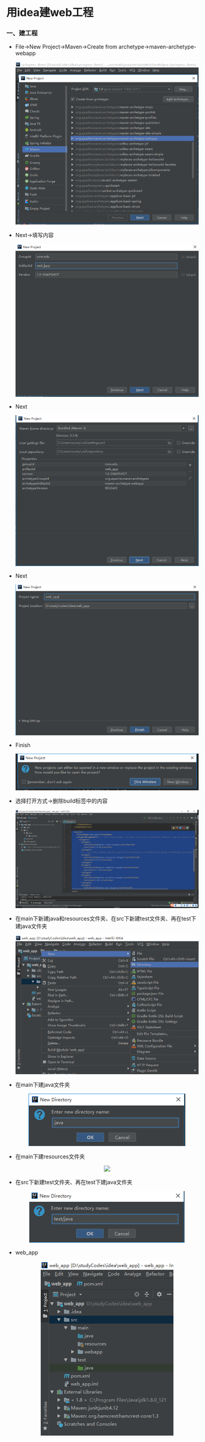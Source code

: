 # 用idea建web工程

### 一、建工程

* File->New Project->Maven->Create from archetype->maven-archetype-webapp

    <div align="center"><img src="./img/newProject1.png"/></div>

* Next->填写内容

    <div align="center"><img src="./img/newProject2.png"/></div>

* Next

    <div align="center"><img src="./img/newProject3.png"/></div>

* Next

    <div align="center"><img src="./img/newProject4.png"/></div>

* Finish

    <div align="center"><img src="./img/newProject5.png"/></div>

* 选择打开方式->删除build标签中的内容

    <div align="center"><img src="./img/删除build标签中的内容.png"/></div>

* 在main下新建java和resources文件夹、在src下新建test文件夹、再在test下建java文件夹

    <div align="center"><img src="./img/在main下新建java和resources文件夹_在src下新建test文件夹_再在test下建java文件夹.png"/></div>

* 在main下建java文件夹
    
    <div align="center"><img src="./img/java.png"/></div>

* 在main下建resources文件夹

    <div align="center"><img src="./img/resources,png"/></div>
    
*  在src下新建test文件夹、再在test下建java文件夹

    <div align="center"><img src="./img/test_java.png"/></div>

* web_app

    <div align="center"><img src="./img/web_app.png"/></div>
    
    
    
    
    
    
    
    
    
    
    
    
    
    
    
    
    
    
    
    
    
    
    
    
    
    
    
    
    
    
    
    
    
    
    
    
    
    
    
    
    
    
    
    
    
    
